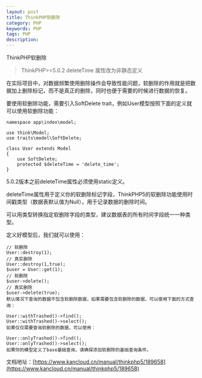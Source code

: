 ```yaml
---
layout: post
title: ThinkPHP软删除
category: PHP
keywords: PHP
tags: PHP
description: 
---
```


ThinkPHP软删除

> ThinkPHP>=5.0.2	deleteTime 属性改为非静态定义

在实际项目中，对数据频繁使用删除操作会导致性能问题，软删除的作用就是把数据加上删除标记，而不是真正的删除，同时也便于需要的时候进行数据的恢复。

要使用软删除功能，需要引入SoftDelete trait，例如User模型按照下面的定义就可以使用软删除功能：

```
namespace app\index\model;

use think\Model;
use traits\model\SoftDelete;

class User extends Model
{
    use SoftDelete;
    protected $deleteTime = 'delete_time';
}
```

5.0.2版本之前deleteTime属性必须使用static定义。

deleteTime属性用于定义你的软删除标记字段，ThinkPHP5的软删除功能使用时间戳类型（数据表默认值为Null），用于记录数据的删除时间。

可以用类型转换指定软删除字段的类型，建议数据表的所有时间字段统一一种类型。

定义好模型后，我们就可以使用：
```
// 软删除
User::destroy(1);
// 真实删除
User::destroy(1,true);
$user = User::get(1);
// 软删除
$user->delete();
// 真实删除
$user->delete(true);
默认情况下查询的数据不包含软删除数据，如果需要包含软删除的数据，可以使用下面的方式查询：

User::withTrashed()->find();
User::withTrashed()->select();
如果仅仅需要查询软删除的数据，可以使用：

User::onlyTrashed()->find();
User::onlyTrashed()->select();
如果你的模型定义了base基础查询，请确保添加软删除的基础查询条件。
```

文档地址：[https://www.kancloud.cn/manual/thinkphp5/189658](https://www.kancloud.cn/manual/thinkphp5/189658)